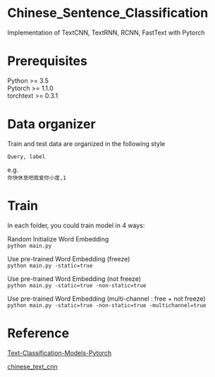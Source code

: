 # Chinese_Sentence_Classification
Implementation of TextCNN, TextRNN, RCNN, FastText with Pytorch  


# Prerequisites
Python >= 3.5  
Pytorch >= 1.1.0  
torchtext  >= 0.3.1 


# Data organizer 
Train and test data are organized in the following style  

`
Query, label
`

e.g.  
`
你快休息吧我爱你小度,1 
`

# Train 
In each folder, you could train model in 4 ways:  

Random Initialize Word Embedding   
`python main.py`

Use pre-trained Word Embedding  (freeze)  
`python main.py -static=true`

Use pre-trained Word Embedding  (not freeze)  
`python main.py -static=true -non-static=true`

Use pre-trained Word Embedding  (multi-channel : free + not freeze)   
`python main.py -static=true -non-static=true -multichannel=true`



# Reference 
[Text-Classification-Models-Pytorch ](https://github.com/AnubhavGupta3377/Text-Classification-Models-Pytorch)  

[chinese_text_cnn](https://github.com/bigboNed3/chinese_text_cnn)


